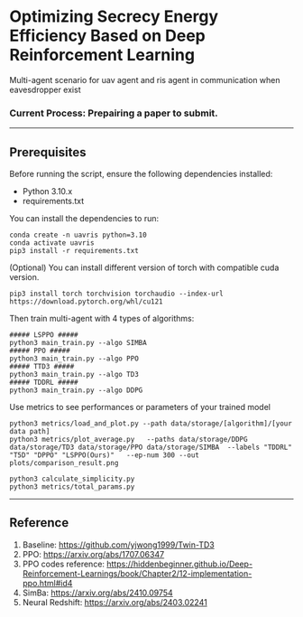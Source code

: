 # Optimizing Secrecy Energy Efficiency Based on Deep Reinforcement Learning
Multi-agent scenario for uav agent and ris agent in communication when eavesdropper exist

### Current Process: Prepairing a paper to submit.

----

## Prerequisites
Before running the script, ensure the following dependencies installed:
- Python 3.10.x
- requirements.txt

You can install the dependencies to run:

```commandline
conda create -n uavris python=3.10
conda activate uavris
pip3 install -r requirements.txt
```
(Optional) You can install different version of torch with compatible cuda version. 
```commandline
pip3 install torch torchvision torchaudio --index-url https://download.pytorch.org/whl/cu121
```
Then train multi-agent with 4 types of algorithms:
```commandline
##### LSPPO #####
python3 main_train.py --algo SIMBA
##### PPO #####
python3 main_train.py --algo PPO
##### TTD3 #####
python3 main_train.py --algo TD3
##### TDDRL #####
python3 main_train.py --algo DDPG
```
Use metrics to see performances or parameters of your trained model 
```commandline
python3 metrics/load_and_plot.py --path data/storage/[algorithm]/[your data path]
python3 metrics/plot_average.py   --paths data/storage/DDPG data/storage/TD3 data/storage/PPO data/storage/SIMBA  --labels "TDDRL" "T5D" "DPPO" "LSPPO(Ours)"   --ep-num 300 --out plots/comparison_result.png

python3 calculate_simplicity.py
python3 metrics/total_params.py 
```
---
## Reference
1. Baseline: https://github.com/yjwong1999/Twin-TD3
2. PPO: https://arxiv.org/abs/1707.06347
3. PPO codes reference: https://hiddenbeginner.github.io/Deep-Reinforcement-Learnings/book/Chapter2/12-implementation-ppo.html#id4
4. SimBa: https://arxiv.org/abs/2410.09754
5. Neural Redshift: https://arxiv.org/abs/2403.02241
